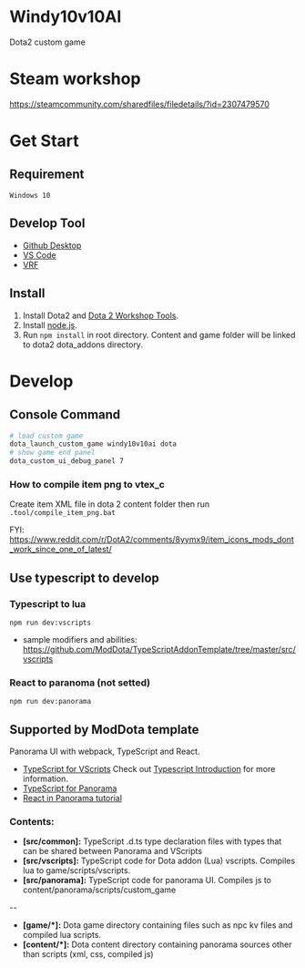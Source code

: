 # Windy10v10AI
Dota2 custom game

# Steam workshop
https://steamcommunity.com/sharedfiles/filedetails/?id=2307479570

# Get Start

## Requirement
`Windows 10`
## Develop Tool
- [Github Desktop](https://desktop.github.com/)
- [VS Code](https://code.visualstudio.com/)
- [VRF](https://vrf.steamdb.info/)

## Install
1. Install Dota2 and [Dota 2 Workshop Tools](https://developer.valvesoftware.com/wiki/Dota_2_Workshop_Tools/Installing_and_Launching_Tools).
2. Install [node.js](https://nodejs.org/).
3. Run `npm install` in root directory. Content and game folder will be linked to dota2 dota_addons directory.

# Develop

## Console Command
``` bash
# load custom game
dota_launch_custom_game windy10v10ai dota
# show game end panel
dota_custom_ui_debug_panel 7
```

### How to compile item png to vtex_c
Create item XML file in dota 2 content folder then run `.tool/compile_item_png.bat`

FYI: https://www.reddit.com/r/DotA2/comments/8yymx9/item_icons_mods_dont_work_since_one_of_latest/


## Use typescript to develop
### Typescript to lua
```
npm run dev:vscripts
```
 - sample modifiers and abilities:
 https://github.com/ModDota/TypeScriptAddonTemplate/tree/master/src/vscripts
### React to paranoma (not setted)
```
npm run dev:panorama
```
## Supported by ModDota template

Panorama UI with webpack, TypeScript and React.

- [TypeScript for VScripts](https://typescripttolua.github.io/) Check out [Typescript Introduction](https://moddota.com/scripting/Typescript/typescript-introduction/) for more information.
- [TypeScript for Panorama](https://moddota.com/panorama/introduction-to-panorama-ui-with-typescript)
- [React in Panorama tutorial](https://moddota.com/panorama/react)

### Contents:

* **[src/common]:** TypeScript .d.ts type declaration files with types that can be shared between Panorama and VScripts
* **[src/vscripts]:** TypeScript code for Dota addon (Lua) vscripts. Compiles lua to game/scripts/vscripts.
* **[src/panorama]:** TypeScript code for panorama UI. Compiles js to content/panorama/scripts/custom_game

--

* **[game/*]:** Dota game directory containing files such as npc kv files and compiled lua scripts.
* **[content/*]:** Dota content directory containing panorama sources other than scripts (xml, css, compiled js)
